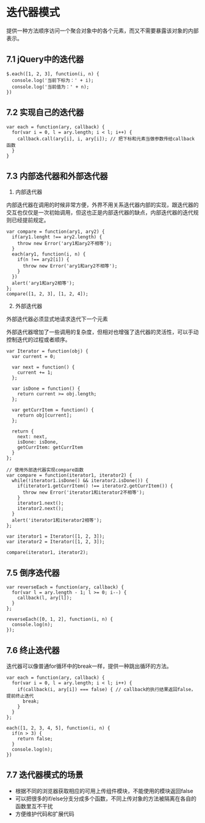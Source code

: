 # 迭代器模式

提供一种方法顺序访问一个聚合对象中的各个元素，而又不需要暴露该对象的内部表示。

## 7.1 jQuery中的迭代器
```
$.each([1, 2, 3], function(i, n) {
  console.log('当前下标为：' + i);
  console.log('当前值为：' + n);
})
```

## 7.2 实现自己的迭代器
```
var each = function(ary, callback) {
  for(var i = 0, l = ary.length; i < l; i++) {
    callback.call(ary[i], i, ary[i]); // 把下标和元素当做参数传给callback函数
  }
}
```

## 7.3 内部迭代器和外部迭代器

1. 内部迭代器

内部迭代器在调用的时候非常方便，外界不用关系迭代器内部的实现，跟迭代器的交互也仅仅是一次初始调用，但这也正是内部迭代器的缺点，内部迭代器的迭代规则已经提前规定。

```
var compare = function(ary1, ary2) {
  if(ary1.lenght !== ary2.length) {
    throw new Error('ary1和ary2不相等');
  }
  each(ary1, function(i, n) {
    if(n !== ary2[i]) {
      throw new Error('ary1和ary2不相等');
    }
  })
  alert('ary1和ary2相等');
};
compare([1, 2, 3], [1, 2, 4]);
```

2. 外部迭代器

外部迭代器必须显式地请求迭代下一个元素

外部迭代器增加了一些调用的复杂度，但相对也增强了迭代器的灵活性，可以手动控制迭代的过程或者顺序。

```
var Iterator = function(obj) {
  var current = 0;
  
  var next = function() {
    current += 1;
  };

  var isDone = function() {
    return current >= obj.length;
  };

  var getCurrItem = function() {
    return obj[current];
  };

  return {
    next: next,
    isDone: isDone,
    getCurrItem: getCurrItem
  }
};

// 使用外部迭代器实现compare函数
var compare = function(iterator1, iterator2) {
  while(!iterator1.isDone() && iterator2.isDone()) {
    if(iterator1.getCurrItem() !== iterator2.getCurrItem()) {
      throw new Error('iterator1和iterator2不相等');
    }
    iterator1.next();
    iterator2.next();
  }
  alert('iterator1和iterator2相等');
};

var iterator1 = Iterator([1, 2, 3]);
var iterator2 = Iterator([1, 2, 3]);

compare(iterator1, iterator2);
```

## 7.5 倒序迭代器

```
var reverseEach = function(ary, callback) {
  for(var l = ary.length - 1; l >= 0; i--) {
    callback(l, ary[l]);
  }
};

reverseEach([0, 1, 2], function(i, n) {
  console.log(n);
});
```

## 7.6 终止迭代器

迭代器可以像普通for循环中的break一样，提供一种跳出循环的方法。

```
var each = function(ary, callback) {
  for(var i = 0, l = ary.length; i < l; i++) {
    if(callback(i, ary[i]) === false) { // callback的执行结果返回false，提前终止迭代
      break;
    }
  }
};

each([1, 2, 3, 4, 5], function(i, n) {
  if(n > 3) {
    return false;
  }
  console.log(n);
})
```

## 7.7 迭代器模式的场景

- 根据不同的浏览器获取相应的可用上传组件模块，不能使用的模块返回false
- 可以把很多的if/else分支分成多个函数，不同上传对象的方法被隔离在各自的函数里互不干扰
- 方便维护代码和扩展代码
